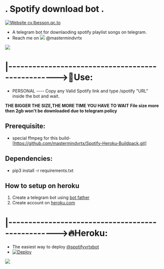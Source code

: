 #                                   . Spotify download bot .
[![Website cv.lbesson.qc.to](https://img.shields.io/website-up-down-green-red/http/cv.lbesson.qc.to.svg)](http://cv.lbesson.qc.to/)

* A telegram bot for downlaoding spotify playlist songs on telegram.
* Reach me on <img src="https://img.shields.io/badge/Telegram-2CA5E0?style=for-the-badge&logo=telegram&logoColor=white"> @mastermindvrtx

<p align="centre">
  <img src="https://telegra.ph/file/ff06b4802f3a2ac7b6343.jpg">
</p>

# |-------------------------------------------------->💋Use: 
* PERSONAL ---- Copy any Valid Spotify link and type /spotify "URL" inside the bot and wait.

**THE BIGGER THE SIZE,THE MORE TIME YOU HAVE TO WAIT**
**File size more then 2gb won't be downloaded due to telegram policy**

## Prerequisite: 
* special ffmpeg for this build- [https://github.com/mastermindvrtx/Spotify-Heroku-Buildpack.git]
  
    
## Dependencies:
* pip3 install -r requirements.txt


## How to setup on heroku
1. Create a telegram bot using [bot father](https://core.telegram.org/bots#3-how-do-i-create-a-bot)
2. Create account on [heroku.com](https://heroku.com/)

# |-------------------------------------------------->🔥Heroku:
* The easiest way to deploy [@spotifyvrtxbot](https://t.me/@spotifyvrtxbot)
* [![Deploy](https://www.herokucdn.com/deploy/button.svg)](https://heroku.com/deploy?template=https://github.com/mastermindvrtx/Telegram-Spotify-Downloader.git/tree/Vrtx)

<p align="centre">
  <img src="https://telegra.ph/file/dc134d63f237517fcf043.jpg">
</p>
